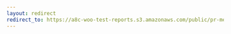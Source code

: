 ```yaml
---
layout: redirect
redirect_to: https://a8c-woo-test-reports.s3.amazonaws.com/public/pr-merge/40338/api/index.html
---
```

